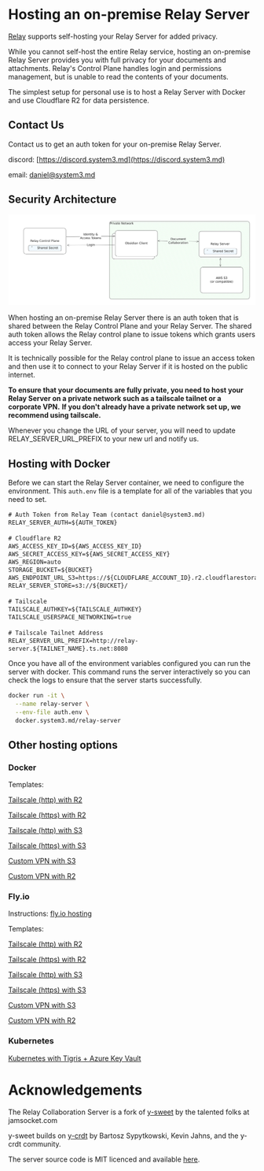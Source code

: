 # Hosting an on-premise Relay Server

[Relay](https://relay.md) supports self-hosting your Relay Server for added privacy.

While you cannot self-host the entire Relay service, hosting an on-premise Relay Server provides you with full privacy for your documents and attachments.
Relay's Control Plane handles login and permissions management, but is unable to read the contents of your documents.

The simplest setup for personal use is to host a Relay Server with Docker and use Cloudflare R2 for data persistence.


## Contact Us
Contact us to get an auth token for your on-premise Relay Server.


discord: [https://discord.system3.md](https://discord.system3.md)

email: daniel@system3.md


## Security Architecture

![Security Architecture](architecture.png)

When hosting an on-premise Relay Server there is an auth token that is shared between the Relay Control Plane and your Relay Server.
The shared auth token allows the Relay control plane to issue tokens which grants users access your Relay Server.

It is technically possible for the Relay control plane to issue an access token and then use it to connect to your Relay Server if it is hosted on the public internet.

**To ensure that your documents are fully private, you need to host your Relay Server on a private network such as a tailscale tailnet or a corporate VPN.**
**If you don't already have a private network set up, we recommend using tailscale.**

Whenever you change the URL of your server, you will need to update RELAY_SERVER_URL_PREFIX to your new url and notify us.


## Hosting with Docker
Before we can start the Relay Server container, we need to configure the environment.
This `auth.env` file is a template for all of the variables that you need to set.

```auth.env
# Auth Token from Relay Team (contact daniel@system3.md)
RELAY_SERVER_AUTH=${AUTH_TOKEN}

# Cloudflare R2
AWS_ACCESS_KEY_ID=${AWS_ACCESS_KEY_ID}
AWS_SECRET_ACCESS_KEY=${AWS_SECRET_ACCESS_KEY}
AWS_REGION=auto
STORAGE_BUCKET=${BUCKET}
AWS_ENDPOINT_URL_S3=https://${CLOUDFLARE_ACCOUNT_ID}.r2.cloudflarestorage.com
RELAY_SERVER_STORE=s3://${BUCKET}/

# Tailscale
TAILSCALE_AUTHKEY=${TAILSCALE_AUTHKEY}
TAILSCALE_USERSPACE_NETWORKING=true

# Tailscale Tailnet Address
RELAY_SERVER_URL_PREFIX=http://relay-server.${TAILNET_NAME}.ts.net:8080
```

Once you have all of the environment variables configured you can run the server with docker.
This command runs the server interactively so you can check the logs to ensure that the server starts successfully.

```bash
docker run -it \
  --name relay-server \
  --env-file auth.env \
  docker.system3.md/relay-server
```

## Other hosting options

### Docker
Templates:

[Tailscale (http) with R2](templates/docker-r2-tailscale.md)

[Tailscale (https) with R2](templates/docker-r2-tailscale-serve.md)

[Tailscale (http) with S3](templates/docker-s3-tailscale.md)

[Tailscale (https) with S3](templates/docker-s3-tailscale-serve.md)

[Custom VPN with S3](templates/docker-s3-custom.md)

[Custom VPN with R2](templates/docker-r2-custom.md)


### Fly.io
Instructions: [fly.io hosting](FLY.md)

Templates:

[Tailscale (http) with R2](templates/fly-r2-tailscale.md)

[Tailscale (https) with R2](templates/fly-r2-tailscale-serve.md)

[Tailscale (http) with S3](templates/fly-s3-tailscale.md)

[Tailscale (https) with S3](templates/fly-s3-tailscale-serve.md)

[Custom VPN with S3](templates/fly-s3-custom.md)

[Custom VPN with R2](templates/fly-r2-custom.md)

### Kubernetes

[Kubernetes with Tigris + Azure Key Vault](https://github.com/No-Instructions/relay-server-template/tree/main/templates/kubernetes)

# Acknowledgements

The Relay Collaboration Server is a fork of [y-sweet](https://github.com/jamsocket/y-sweet) by the talented folks at jamsocket.com

y-sweet builds on [y-crdt](https://github.com/y-crdt/y-crdt) by Bartosz Sypytkowski, Kevin Jahns, and the y-crdt community.

The server source code is MIT licenced and available [here](https://github.com/no-instructions/y-sweet).
